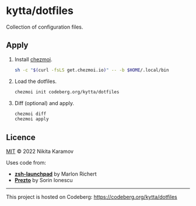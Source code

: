 # kytta/dotfiles

Collection of configuration files.

## Apply

1. Install [chezmoi](https://www.chezmoi.io/install/).

   ```sh
   sh -c "$(curl -fsLS get.chezmoi.io)" -- -b $HOME/.local/bin
   ```

2. Load the dotfiles.

   ```sh
   chezmoi init codeberg.org/kytta/dotfiles
   ```

3. Diff (optional) and apply.

   ```sh
   chezmoi diff
   chezmoi apply
   ```

## Licence

[MIT](https://spdx.org/licenses/MIT.html) © 2022 Nikita Karamov

Uses code from:

- **[zsh-launchpad](https://github.com/marlonrichert/zsh-launchpad)**
  by Marlon Richert
- **[Prezto](https://github.com/sorin-ionescu/prezto)**
  by Sorin Ionescu

---

This project is hosted on Codeberg:
<https://codeberg.org/kytta/dotfiles>
